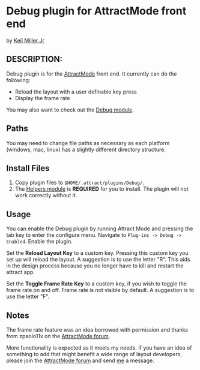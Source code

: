# Debug plugin for AttractMode front end

by [Keil Miller Jr](http://keilmiller.com)

## DESCRIPTION:

Debug plugin is for the [AttractMode](http://attractmode.org) front end. It currently can do the following:

* Reload the layout with a user definable key press
* Display the frame rate

You may also want to check out the [Debug module](https://github.com/keilmillerjr/debug-module).

## Paths

You may need to change file paths as necessary as each platform (windows, mac, linux) has a slightly different directory structure.

## Install Files

1. Copy plugin files to `$HOME/.attract/plugins/Debug/`.
2. The [Helpers module](https://github.com/keilmillerjr/helpers-module) is **REQUIRED** for you to install. The plugin will not work correctly without it.

## Usage

You can enable the Debug plugin by running Attract Mode and pressing the tab key to enter the configure menu. Navigate to `Plug-ins -> Debug -> Enabled`. Enable the plugin.

Set the **Reload Layout Key** to a custom key. Pressing this custom key you set up will reload the layout. A suggestion is to use the letter "R". This aids in the design process because you no longer have to kill and restart the attract app.

Set the **Toggle Frame Rate Key** to a custom key, if you wish to toggle the frame rate on and off. Frame rate is not visible by default. A suggestion is to use the letter "F".

## Notes

The frame rate feature was an idea borrowed with permission and thanks from zpaolo11x on the [AttractMode forum](http://forum.attractmode.org/index.php?topic=2402.0).

More functionality is expected as it meets my needs. If you have an idea of something to add that might benefit a wide range of layout developers, please join the [AttractMode forum](http://forum.attractmode.org/) and send [me](http://forum.attractmode.org/index.php?action=profile;u=32) a message.
